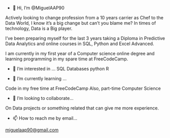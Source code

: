 - 👋 Hi, I’m @MiguelAAP90

Actively looking to change profession from a 10 years carrier as Chef to the Data World, I know it’s a big change but can’t you blame me? In times of technology, Data is a Big player.

I’ve been preparing myself for the last 3 years taking a Diploma in Predictive Data Analytics and online courses in SQL, Python and Excel Advanced.

I am currently in my first year of a Computer science online degree and learning programming in my spare time at FreeCodeCamp.


- 👀 I’m interested in ...
SQL
Databases 
python 
R 

- 🌱 I’m currently learning ...

Code in my free time at FreeCodeCamp 
Also, part-time  Computer Science

- 💞️ I’m looking to collaborate...

On Data projects or something related that can give me more experience.

- 📫 How to reach me by email...

miguelaap90@gmail.com
